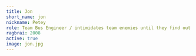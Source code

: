 ```yaml
---
title: Jon
short_name: jon
nickname: Petey
role: Team Bus Engineer / intimidates team enemies until they find out how nice he is.
ragbrai: 2008
active: true
image: jon.jpg
---
```

